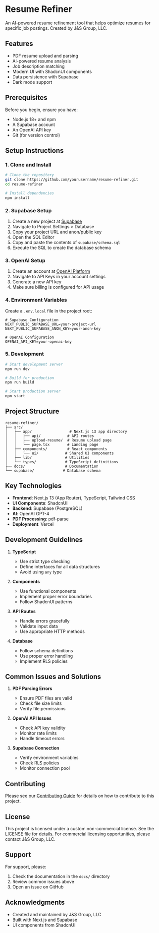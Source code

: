 # Resume Refiner

An AI-powered resume refinement tool that helps optimize resumes for specific job postings. Created by J&S Group, LLC.

## Features

- PDF resume upload and parsing
- AI-powered resume analysis
- Job description matching
- Modern UI with ShadcnUI components
- Data persistence with Supabase
- Dark mode support

## Prerequisites

Before you begin, ensure you have:
- Node.js 18+ and npm
- A Supabase account
- An OpenAI API key
- Git (for version control)

## Setup Instructions

### 1. Clone and Install

```bash
# Clone the repository
git clone https://github.com/yourusername/resume-refiner.git
cd resume-refiner

# Install dependencies
npm install
```

### 2. Supabase Setup

1. Create a new project at [Supabase](https://supabase.com)
2. Navigate to Project Settings > Database
3. Copy your project URL and anon/public key
4. Open the SQL Editor
5. Copy and paste the contents of `supabase/schema.sql`
6. Execute the SQL to create the database schema

### 3. OpenAI Setup

1. Create an account at [OpenAI Platform](https://platform.openai.com)
2. Navigate to API Keys in your account settings
3. Generate a new API key
4. Make sure billing is configured for API usage

### 4. Environment Variables

Create a `.env.local` file in the project root:

```env
# Supabase Configuration
NEXT_PUBLIC_SUPABASE_URL=your-project-url
NEXT_PUBLIC_SUPABASE_ANON_KEY=your-anon-key

# OpenAI Configuration
OPENAI_API_KEY=your-openai-key
```

### 5. Development

```bash
# Start development server
npm run dev

# Build for production
npm run build

# Start production server
npm start
```

## Project Structure

```
resume-refiner/
├── src/
│   ├── app/                 # Next.js 13 app directory
│   │   ├── api/            # API routes
│   │   ├── upload-resume/  # Resume upload page
│   │   └── page.tsx        # Landing page
│   ├── components/         # React components
│   │   └── ui/            # Shared UI components
│   ├── lib/               # Utilities
│   └── types/             # TypeScript definitions
├── docs/                  # Documentation
└── supabase/             # Database schema
```

## Key Technologies

- **Frontend**: Next.js 13 (App Router), TypeScript, Tailwind CSS
- **UI Components**: ShadcnUI
- **Backend**: Supabase (PostgreSQL)
- **AI**: OpenAI GPT-4
- **PDF Processing**: pdf-parse
- **Deployment**: Vercel

## Development Guidelines

1. **TypeScript**
   - Use strict type checking
   - Define interfaces for all data structures
   - Avoid using `any` type

2. **Components**
   - Use functional components
   - Implement proper error boundaries
   - Follow ShadcnUI patterns

3. **API Routes**
   - Handle errors gracefully
   - Validate input data
   - Use appropriate HTTP methods

4. **Database**
   - Follow schema definitions
   - Use proper error handling
   - Implement RLS policies

## Common Issues and Solutions

1. **PDF Parsing Errors**
   - Ensure PDF files are valid
   - Check file size limits
   - Verify file permissions

2. **OpenAI API Issues**
   - Check API key validity
   - Monitor rate limits
   - Handle timeout errors

3. **Supabase Connection**
   - Verify environment variables
   - Check RLS policies
   - Monitor connection pool

## Contributing

Please see our [Contributing Guide](CONTRIBUTING.md) for details on how to contribute to this project.

## License

This project is licensed under a custom non-commercial license. See the [LICENSE](LICENSE) file for details. For commercial licensing opportunities, please contact J&S Group, LLC.

## Support

For support, please:
1. Check the documentation in the `docs/` directory
2. Review common issues above
3. Open an issue on GitHub

## Acknowledgments

- Created and maintained by J&S Group, LLC
- Built with Next.js and Supabase
- UI components from ShadcnUI
